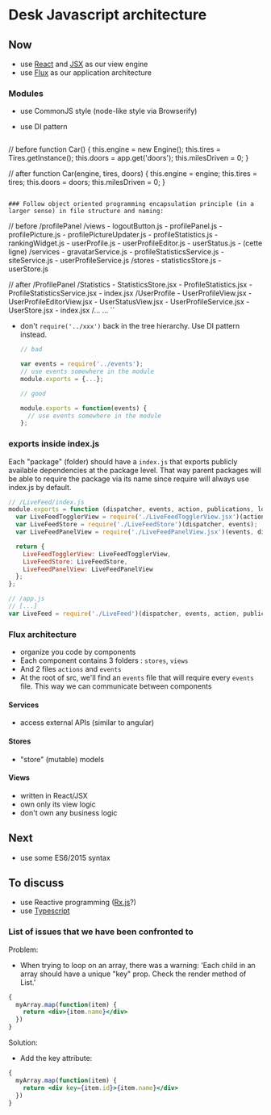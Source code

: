 
# Desk Javascript architecture

## Now

- use [React](https://facebook.github.io/react/) and [JSX](https://facebook.github.io/react/docs/jsx-in-depth.html) as our view engine
- use [Flux](https://facebook.github.io/flux/docs/overview.html) as our application architecture

### Modules

- use CommonJS style (node-like style via Browserify)
- use DI pattern

  ```js
// before
function Car() {
  this.engine = new Engine();
  this.tires = Tires.getInstance();
  this.doors = app.get('doors');
  this.milesDriven = 0;
}

// after
function Car(engine, tires, doors) {
  this.engine = engine;
  this.tires = tires;
  this.doors = doors;
  this.milesDriven = 0;
}
```

### Follow object oriented programming encapsulation principle (in a larger sense) in file structure and naming: 

```
// before
/profilePanel
  /views
    - logoutButton.js
    - profilePanel.js
    - profilePicture.js
    - profilePictureUpdater.js
    - profileStatistics.js
    - rankingWidget.js
    - userProfile.js
    - userProfileEditor.js
    - userStatus.js
    - (cette ligne)
  /services
    - gravatarService.js
    - profileStatisticsService.js
    - siteService.js
    - userProfileService.js
  /stores
    - statisticsStore.js
    - userStore.js

// after
/ProfilePanel
  /Statistics
    - StatisticsStore.jsx
    - ProfileStatistics.jsx
    - ProfileStatisticsService.jsx
    - index.jsx
  /UserProfile
    - UserProfileView.jsx
    - UserProfileEditorView.jsx
    - UserStatusView.jsx
    - UserProfileService.jsx
    - UserStore.jsx
    - index.jsx
  /...
...
``

- don't `require('../xxx')` back in the tree hierarchy. Use DI pattern instead.

  ```js
  // bad

  var events = require('../events');
  // use events somewhere in the module
  module.exports = {...};
  ```
  
  ```js
  // good

  module.exports = function(events) {
    // use events somewhere in the module
  };
  ```


### exports inside index.js

Each "package" (folder) should have a `index.js` that exports publicly available dependencies at the package level. That way parent packages will be able to require the package via its name since require will always use index.js by default.

```javascript
// /LiveFeed/index.js
module.exports = function (dispatcher, events, action, publications, loggedUserStore) {
  var LiveFeedTogglerView = require('./LiveFeedTogglerView.jsx')(actions);
  var LiveFeedStore = require('./LiveFeedStore')(dispatcher, events);
  var LiveFeedPanelView = require('./LiveFeedPanelView.jsx')(events, dispatcher, actions, LiveFeedStore, publications, loggedUserStore);

  return {
    LiveFeedTogglerView: LiveFeedTogglerView,
    LiveFeedStore: LiveFeedStore,
    LiveFeedPanelView: LiveFeedPanelView
  };
};

// /app.js
// [...]
var LiveFeed = require('./LiveFeed')(dispatcher, events, action, publications, loggedUserStore);
```


### Flux architecture

- organize you code by components
- Each component contains 3 folders : `stores`, `views`
- And 2 files `actions` and `events`
- At the root of src, we'll find an `events` file that will require every `events` file. This way we can communicate between components

#### Services

- access external APIs (similar to angular)

#### Stores

- "store" (mutable) models
 
#### Views

- written in React/JSX
- own only its view logic
- don't own any business logic

## Next

- use some ES6/2015 syntax

## To discuss

- use Reactive programming ([Rx.js](https://github.com/Reactive-Extensions/RxJS)?)
- use [Typescript](http://www.typescriptlang.org/)

### List of issues that we have been confronted to

Problem:
- When trying to loop on an array, there was a warning: 'Each child in an array should have a unique "key" prop. Check the render method of List.'

```jsx
{
  myArray.map(function(item) {
    return <div>{item.name}</div>
  })
}
```

Solution:
- Add the key attribute:

```jsx
{
  myArray.map(function(item) {
    return <div key={item.id}>{item.name}</div>
  })
}
```
